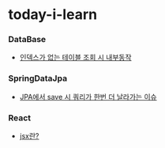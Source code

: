 # today-i-learn

### DataBase
* [인덱스가 없는 테이블 조회 시 내부동작](https://github.com/hongyeongjune/today-i-learn/blob/master/database/%EC%9D%B8%EB%8D%B1%EC%8A%A4%EA%B0%80%20%EC%97%86%EB%8A%94%20%ED%85%8C%EC%9D%B4%EB%B8%94%20%EC%A1%B0%ED%9A%8C%20%EC%8B%9C%20%EB%82%B4%EB%B6%80%EB%8F%99%EC%9E%91.md)

### SpringDataJpa
* [JPA에서 save 시 쿼리가 한번 더 날라가는 이슈](https://github.com/hongyeongjune/today-i-learn/blob/master/spring-jpa/JPA%EC%97%90%EC%84%9C%20save%EC%8B%9C%20select%20%EC%BF%BC%EB%A6%AC%EA%B0%80%20%ED%95%9C%EB%B2%88%20%EB%8D%94%20%EB%82%A0%EB%9D%BC%EA%B0%80%EB%8A%94%20%EC%9D%B4%EC%8A%88.md)

### React
* [jsx란?](https://github.com/hongyeongjune/today-i-learn/blob/master/react-jsx/jsx%EB%9E%80%3F.md)